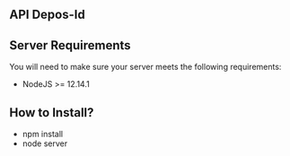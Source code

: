 ## API Depos-Id


## Server Requirements

You will need to make sure your server meets the following requirements:

- NodeJS >= 12.14.1

## How to Install?

- npm install
- node server
